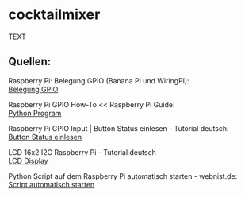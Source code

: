 # cocktailmixer

TEXT

## Quellen:
Raspberry Pi: Belegung GPIO (Banana Pi und WiringPi):  
[Belegung GPIO](https://www.elektronik-kompendium.de/sites/raspberry-pi/1907101.htm "Belegung GPIO")

Raspberry Pi GPIO How-To << Raspberry Pi Guide:  
[Python Program](http://raspberrypiguide.de/howtos/raspberry-pi-gpio-how-to/ "Python Program")

Raspberry Pi GPIO Input | Button Status einlesen - Tutorial deutsch:  
[Button Status einlesen](https://www.youtube.com/watch?v=myIJNmTcP1s "Button Einlesen")

LCD 16x2 I2C Raspberry Pi - Tutorial deutsch  
[LCD Display](https://www.youtube.com/watch?v=B0AQDOTUq2M "LCD Display")

Python Script auf dem Raspberry Pi automatisch starten - webnist.de:  
[Script automatisch starten](https://webnist.de/python-script-auf-dem-raspberry-pi-automatisch-starten/ "Skript automatisch starten")

